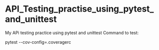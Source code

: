 # API_Testing_practise_using_pytest_and_unittest
My APi testing practice using pytest and unittest
Command to test:

pytest --cov-config=.coveragerc
